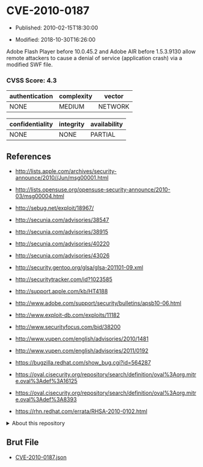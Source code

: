 # CVE-2010-0187

- Published: 2010-02-15T18:30:00

- Modified: 2018-10-30T16:26:00

Adobe Flash Player before 10.0.45.2 and Adobe AIR before 1.5.3.9130 allow remote attackers to cause a denial of service (application crash) via a modified SWF file.

### CVSS Score: **4.3**

| authentication | complexity | vector |
| --- | --- | --- |
| NONE | MEDIUM | NETWORK |

| confidentiality | integrity | availability |
| --- | --- | --- |
| NONE | NONE | PARTIAL |

## References

* http://lists.apple.com/archives/security-announce/2010//Jun/msg00001.html

* http://lists.opensuse.org/opensuse-security-announce/2010-03/msg00004.html

* http://sebug.net/exploit/18967/

* http://secunia.com/advisories/38547

* http://secunia.com/advisories/38915

* http://secunia.com/advisories/40220

* http://secunia.com/advisories/43026

* http://security.gentoo.org/glsa/glsa-201101-09.xml

* http://securitytracker.com/id?1023585

* http://support.apple.com/kb/HT4188

* http://www.adobe.com/support/security/bulletins/apsb10-06.html

* http://www.exploit-db.com/exploits/11182

* http://www.securityfocus.com/bid/38200

* http://www.vupen.com/english/advisories/2010/1481

* http://www.vupen.com/english/advisories/2011/0192

* https://bugzilla.redhat.com/show_bug.cgi?id=564287

* https://oval.cisecurity.org/repository/search/definition/oval%3Aorg.mitre.oval%3Adef%3A16125

* https://oval.cisecurity.org/repository/search/definition/oval%3Aorg.mitre.oval%3Adef%3A8393

* https://rhn.redhat.com/errata/RHSA-2010-0102.html

<details>
<summary>About this repository</summary> 

  This repository is part of the project [Live Hack CVE](https://github.com/Live-Hack-CVE). Main website can be found [www.live-hack.org](https://www.live-hack.org) 
  
  Made by [Sn0wAlice](https://github.com/Sn0wAlice) for the people that care about security and need to have a feed of the latest CVEs. Hope you enjoy it, don't forget to star the repo and follow me on [Twitter](https://twitter.com/Sn0wAlice) and [Github](https://github.com/Sn0wAlice). And that is my [personnal website](https://www.alice-snow.me/)

  - [Home Page](https://github.com/Live-Hack-CVE)
  - [Framework](https://github.com/Live-Hack-CVE/cve-framework)
  - [CVE database](https://github.com/Live-Hack-CVE/full_database)
  - [Changelog](https://github.com/Live-Hack-CVE/Changelog)
</details>

## Brut File

* [CVE-2010-0187.json](https://raw.githubusercontent.com/Live-Hack-CVE/full_database/main/cves/2010/CVE-2010-0187.json)

